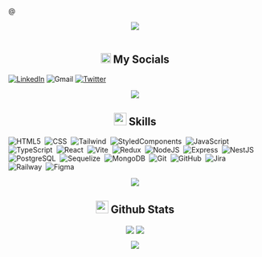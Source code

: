 @<p  align="center">
<img src="https://user-images.githubusercontent.com/73097560/115834477-dbab4500-a447-11eb-908a-139a6edaec5c.gif">             
<br>

<h2 align="center"><img src="https://media.giphy.com/media/2Wg89Ea84IMmkxMngo/giphy.gif" height="20"> My Socials</h2>
<p>

<a href="">![LinkedIn](https://img.shields.io/badge/-LinkedIn-05122A?style=flat&logo=linkedin)</a>
<a mailto="gustavochura@gmail.com">![Gmail](https://img.shields.io/badge/-gustavochura94@gmail.ocm-05122A?style=flat&logo=gmail)</a>
<a href="">![Twitter](https://img.shields.io/badge/-Twitter-05122A?style=flat&logo=twitter)</a>


<p  align="center">
<img src="https://user-images.githubusercontent.com/73097560/115834477-dbab4500-a447-11eb-908a-139a6edaec5c.gif">             
<br>

<h2 align="center">
  <img src="https://media2.giphy.com/media/QssGEmpkyEOhBCb7e1/giphy.gif?cid=ecf05e47a0n3gi1bfqntqmob8g9aid1oyj2wr3ds3mg700bl&rid=giphy.gif" width ="25"><b> Skills</b>
</h2>


![HTML5](https://img.shields.io/badge/-HTML-05122A?style=flat&logo=html5)&nbsp;
![CSS](https://img.shields.io/badge/-CSS-05122A?style=flat&logo=css3&logoColor=1572b6)&nbsp;
![Tailwind](https://img.shields.io/badge/-Tailwind-05122A?style=flat&logo=tailwindcss)&nbsp;
![StyledComponents](https://img.shields.io/badge/-StyleComponent-05122A?style=flat&logo=styled-components)&nbsp;
![JavaScript](https://img.shields.io/badge/-JavaScript-05122A?style=flat&logo=javascript)&nbsp;
![TypeScript](https://img.shields.io/badge/-TypeScript-05122A?style=flat&logo=typescript)&nbsp;
![React](https://img.shields.io/badge/-React-05122A?style=flat&logo=react)&nbsp;
![Vite](https://img.shields.io/badge/-Vite-05122A?style=flat&logo=vite)&nbsp;
![Redux](https://img.shields.io/badge/-Redux-05122A?style=flat&logo=redux&logoColor=7747bc)&nbsp;
![NodeJS](https://img.shields.io/badge/-NodeJS-05122A?style=flat&logo=node.js)&nbsp;
![Express](https://img.shields.io/badge/-Express-05122A?style=flat&logo=express)&nbsp;
![NestJS](https://img.shields.io/badge/-NestJS-05122A?style=flat&logo=nestjs&logoColor=e0234e)&nbsp;
![PostgreSQL](https://img.shields.io/badge/-PostgreSQL-05122A?style=flat&logo=postgresql)&nbsp;
![Sequelize](https://img.shields.io/badge/-Sequelize-05122A?style=flat&logo=sequelize)&nbsp;
![MongoDB](https://img.shields.io/badge/-MongoDB-05122A?style=flat&logo=mongodb)&nbsp;
![Git](https://img.shields.io/badge/-Git-05122A?style=flat&logo=git)&nbsp;
![GitHub](https://img.shields.io/badge/-GitHub-05122A?style=flat&logo=github)&nbsp;
![Jira](https://img.shields.io/badge/-JiraSoftware-05122A?style=flat&logo=jira-software&logoColor=2684ff)&nbsp;
![Railway](https://img.shields.io/badge/-Railway-05122A?style=flat&logo=railway)&nbsp;
![Figma](https://img.shields.io/badge/-Figma-05122A?style=flat&logo=figma)&nbsp;
<!-- ![](https://img.shields.io/badge/--05122A?style=flat&logo=)&nbsp; -->



<p  align="center">
<img src="https://user-images.githubusercontent.com/73097560/115834477-dbab4500-a447-11eb-908a-139a6edaec5c.gif"> 
<br>

<div>
  <h2 align="center"><img src="https://media.giphy.com/media/iY8CRBdQXODJSCERIr/giphy.gif" width="25"> <b>Github Stats</b></h2>
  <p align="center">
    <img align="center" src="https://github-readme-streak-stats.herokuapp.com/?user=T1Scaynet&theme=react&hide_border=true&background=0D1117">
    <img align="center" src="https://github-readme-stats.vercel.app/api?username=T1Scaynet&count_private=true&show_icons=trueline_height=21&theme=react&hide_border=true&bg_color=0D1117">
  </p>
  <p  align="center">
  <img src="https://user-images.githubusercontent.com/73097560/115834477-dbab4500-a447-11eb-908a-139a6edaec5c.gif">             

</div>
<!---
T1Scaynet/T1Scaynet is a ✨ special ✨ repository because its `README.md` (this file) appears on your GitHub profile.
You can click the Preview link to take a look at your changes.
--->